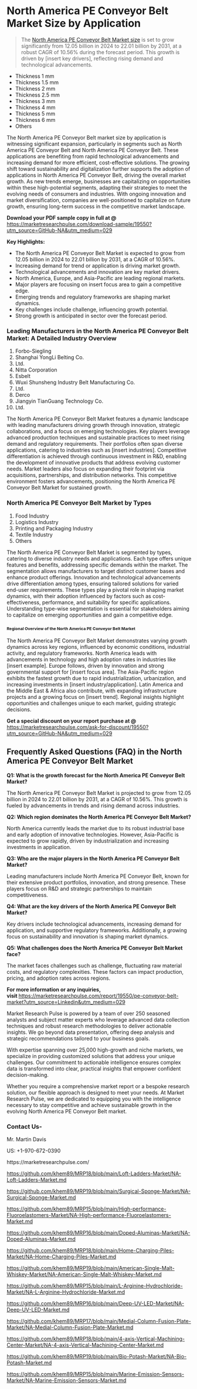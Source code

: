 <h1>North America PE Conveyor Belt Market&nbsp;Size by Application</h1><blockquote><p>The <a href="https://marketresearchpulse.com/download-sample/19550?utm_source=GitHub-NA&amp;utm_medium=029">North America PE Conveyor Belt Market size</a> is set to grow significantly from 12.05 billion in 2024 to 22.01 billion by 2031, at a robust CAGR of 10.56% during the forecast period. This growth is driven by [insert key drivers], reflecting rising demand and technological advancements.</p></blockquote><ul><li>Thickness 1 mm<li> Thickness 1.5 mm<li> Thickness 2 mm<li> Thickness 2.5 mm<li> Thickness 3 mm<li> Thickness 4 mm<li> Thickness 5 mm<li> Thickness 6 mm<li> Others</li></ul><p>The North America PE Conveyor Belt market size by application is witnessing significant expansion, particularly in segments such as North America PE Conveyor Belt and North America PE Conveyor Belt. These applications are benefiting from rapid technological advancements and increasing demand for more efficient, cost-effective solutions. The growing shift toward sustainability and digitalization further supports the adoption of applications in North America PE Conveyor Belt, driving the overall market growth. As new trends emerge, businesses are capitalizing on opportunities within these high-potential segments, adapting their strategies to meet the evolving needs of consumers and industries. With ongoing innovation and market diversification, companies are well-positioned to capitalize on future growth, ensuring long-term success in the competitive market landscape.</p><p><strong>Download your PDF sample copy in full at @ </strong><a href="https://marketresearchpulse.com/download-sample/19550?utm_source=GitHub-NA&amp;utm_medium=029">https://marketresearchpulse.com/download-sample/19550?utm_source=GitHub-NA&amp;utm_medium=029</a></p><p><strong>Key Highlights: </strong></p><ul><li>The North America PE Conveyor Belt Market is expected to grow from 12.05 billion in 2024 to 22.01 billion by 2031, at a CAGR of 10.56%.</li><li>Increasing demand for trend or application is driving market growth.</li><li>Technological advancements and innovation are key market drivers.</li><li>North America, Europe, and Asia-Pacific are leading regional markets.</li><li>Major players are focusing on insert focus area to gain a competitive edge.</li><li>Emerging trends and regulatory frameworks are shaping market dynamics.</li><li>Key challenges include challenge, influencing growth potential.</li><li>Strong growth is anticipated in sector over the forecast period.</li></ul><h3>Leading Manufacturers in the North America PE Conveyor Belt Market: A Detailed Industry Overview</h3><ol><li>Forbo-Siegling</li><li>Shanghai YongLi Belting Co.</li><li>Ltd.</li><li>Nitta Corporation</li><li>Esbelt</li><li>Wuxi Shunsheng Industry Belt Manufacturing Co.</li><li>Ltd.</li><li>Derco</li><li>Jiangyin TianGuang Technology Co.</li><li>Ltd.</li></ol><div class="flex max-w-full flex-col flex-grow"><div class="min-h-8 text-message flex w-full flex-col items-end gap-2 whitespace-normal break-words [.text-message+&amp;]:mt-5" dir="auto" data-message-author-role="assistant" data-message-id="fd8432e4-4910-450d-b182-61b7bfb0a01f" data-message-model-slug="gpt-4o"><div class="flex w-full flex-col gap-1 empty:hidden first:pt-[3px]"><div class="markdown prose w-full break-words dark:prose-invert light"><p>The North America PE Conveyor Belt Market features a dynamic landscape with leading manufacturers driving growth through innovation, strategic collaborations, and a focus on emerging technologies. Key players leverage advanced production techniques and sustainable practices to meet rising demand and regulatory requirements. Their portfolios often span diverse applications, catering to industries such as [insert industries]. Competitive differentiation is achieved through continuous investment in R&amp;D, enabling the development of innovative products that address evolving customer needs. Market leaders also focus on expanding their footprint via acquisitions, partnerships, and distribution networks. This competitive environment fosters advancements, positioning the North America PE Conveyor Belt Market for sustained growth.</p></div></div></div></div><h3>North America PE Conveyor Belt Market by Types</h3><ol><li>Food Industry<li> Logistics Industry<li> Printing and Packaging Industry<li> Textile Industry<li> Others</li></ol><div class="flex max-w-full flex-col flex-grow"><div class="min-h-8 text-message flex w-full flex-col items-end gap-2 whitespace-normal break-words [.text-message+&amp;]:mt-5" dir="auto" data-message-author-role="assistant" data-message-id="084470be-0bb7-4664-bddf-5156b4f41249" data-message-model-slug="gpt-4o-mini"><div class="flex w-full flex-col gap-1 empty:hidden first:pt-[3px]"><div class="markdown prose w-full break-words dark:prose-invert light"><p>The North America PE Conveyor Belt Market is segmented by types, catering to diverse industry needs and applications. Each type offers unique features and benefits, addressing specific demands within the market. The segmentation allows manufacturers to target distinct customer bases and enhance product offerings. Innovation and technological advancements drive differentiation among types, ensuring tailored solutions for varied end-user requirements. These types play a pivotal role in shaping market dynamics, with their adoption influenced by factors such as cost-effectiveness, performance, and suitability for specific applications. Understanding type-wise segmentation is essential for stakeholders aiming to capitalize on emerging opportunities and gain a competitive edge.</p></div></div></div></div><h3><span style="font-size: 11px;">Regional Overview of the North America PE Conveyor Belt Market</span></h3><div class="flex max-w-full flex-col flex-grow"><div class="min-h-8 text-message flex w-full flex-col items-end gap-2 whitespace-normal break-words [.text-message+&amp;]:mt-5" dir="auto" data-message-author-role="assistant" data-message-id="e9038762-ce64-4e30-91c9-9bd413514231" data-message-model-slug="gpt-4o-mini"><div class="flex w-full flex-col gap-1 empty:hidden first:pt-[3px]"><div class="markdown prose w-full break-words dark:prose-invert light"><p>The North America PE Conveyor Belt Market demonstrates varying growth dynamics across key regions, influenced by economic conditions, industrial activity, and regulatory frameworks. North America leads with advancements in technology and high adoption rates in industries like [insert example]. Europe follows, driven by innovation and strong governmental support for [insert focus area]. The Asia-Pacific region exhibits the fastest growth due to rapid industrialization, urbanization, and increasing investments in [insert industry/application]. Latin America and the Middle East &amp; Africa also contribute, with expanding infrastructure projects and a growing focus on [insert trend]. Regional insights highlight opportunities and challenges unique to each market, guiding strategic decisions.</p></div></div></div></div><p><strong>Get a special discount on your report purchase at @ </strong><a href="https://marketresearchpulse.com/ask-for-discount/19550?utm_source=GitHub-NA&amp;utm_medium=029">https://marketresearchpulse.com/ask-for-discount/19550?utm_source=GitHub-NA&amp;utm_medium=029</a></p><h2>Frequently Asked Questions (FAQ) in the North America PE Conveyor Belt Market</h2><p><strong>Q1: What is the growth forecast for the North America PE Conveyor Belt Market?</strong></p><p>The North America PE Conveyor Belt Market is projected to grow from 12.05 billion in 2024 to 22.01 billion by 2031, at a CAGR of 10.56%. This growth is fueled by advancements in trends and rising demand across industries.</p><p><strong>Q2: Which region dominates the North America PE Conveyor Belt Market?</strong></p><p>North America currently leads the market due to its robust industrial base and early adoption of innovative technologies. However, Asia-Pacific is expected to grow rapidly, driven by industrialization and increasing investments in application.</p><p><strong>Q3: Who are the major players in the North America PE Conveyor Belt Market?</strong></p><p>Leading manufacturers include North America PE Conveyor Belt, known for their extensive product portfolios, innovation, and strong presence. These players focus on R&amp;D and strategic partnerships to maintain competitiveness.</p><p><strong>Q4: What are the key drivers of the North America PE Conveyor Belt Market?</strong></p><p>Key drivers include technological advancements, increasing demand for application, and supportive regulatory frameworks. Additionally, a growing focus on sustainability and innovation is shaping market dynamics.</p><p><strong>Q5: What challenges does the North America PE Conveyor Belt Market face?</strong></p><p>The market faces challenges such as challenge, fluctuating raw material costs, and regulatory complexities. These factors can impact production, pricing, and adoption rates across regions.</p><p><strong>For more information or any inquiries, visit&nbsp;</strong><a href="https://marketresearchpulse.com/report/19550/pe-conveyor-belt-market?utm_source=Linkedin&utm_medium=029">https://marketresearchpulse.com/report/19550/pe-conveyor-belt-market?utm_source=Linkedin&utm_medium=029</a></p><p>Market Research Pulse is powered by a team of over 250 seasoned analysts and subject matter experts who leverage advanced data collection techniques and robust research methodologies to deliver actionable insights. We go beyond data presentation, offering deep analysis and strategic recommendations tailored to your business goals.</p><p>With expertise spanning over 25,000 high-growth and niche markets, we specialize in providing customized solutions that address your unique challenges. Our commitment to actionable intelligence ensures complex data is transformed into clear, practical insights that empower confident decision-making.</p><p>Whether you require a comprehensive market report or a bespoke research solution, our flexible approach is designed to meet your needs. At Market Research Pulse, we are dedicated to equipping you with the intelligence necessary to stay competitive and achieve sustainable growth in the evolving North America PE Conveyor Belt market.</p><h3><strong>Contact Us-</strong></h3><p>Mr. Martin Davis</p><p>US: +1-970-672-0390</p><p>https://marketresearchpulse.com/</p><p><a href="https://github.com/khem89/MRP18/blob/main/Loft-Ladders-Market/NA-Loft-Ladders-Market.md">https://github.com/khem89/MRP18/blob/main/Loft-Ladders-Market/NA-Loft-Ladders-Market.md</a></p><p><a href="https://github.com/khem89/MRP19/blob/main/Surgical-Sponge-Market/NA-Surgical-Sponge-Market.md">https://github.com/khem89/MRP19/blob/main/Surgical-Sponge-Market/NA-Surgical-Sponge-Market.md</a></p><p><a href="https://github.com/khem89/MRP15/blob/main/High-performance-Fluoroelastomers-Market/NA-High-performance-Fluoroelastomers-Market.md">https://github.com/khem89/MRP15/blob/main/High-performance-Fluoroelastomers-Market/NA-High-performance-Fluoroelastomers-Market.md</a></p><p><a href="https://github.com/khem89/MRP16/blob/main/Doped-Aluminas-Market/NA-Doped-Aluminas-Market.md">https://github.com/khem89/MRP16/blob/main/Doped-Aluminas-Market/NA-Doped-Aluminas-Market.md</a></p><p><a href="https://github.com/khem89/MRP18/blob/main/Home-Charging-Piles-Market/NA-Home-Charging-Piles-Market.md">https://github.com/khem89/MRP18/blob/main/Home-Charging-Piles-Market/NA-Home-Charging-Piles-Market.md</a></p><p><a href="https://github.com/khem89/MRP19/blob/main/American-Single-Malt-Whiskey-Market/NA-American-Single-Malt-Whiskey-Market.md">https://github.com/khem89/MRP19/blob/main/American-Single-Malt-Whiskey-Market/NA-American-Single-Malt-Whiskey-Market.md</a></p><p><a href="https://github.com/khem89/MRP15/blob/main/L-Arginine-Hydrochloride-Market/NA-L-Arginine-Hydrochloride-Market.md">https://github.com/khem89/MRP15/blob/main/L-Arginine-Hydrochloride-Market/NA-L-Arginine-Hydrochloride-Market.md</a></p><p><a href="https://github.com/khem89/MRP16/blob/main/Deep-UV-LED-Market/NA-Deep-UV-LED-Market.md">https://github.com/khem89/MRP16/blob/main/Deep-UV-LED-Market/NA-Deep-UV-LED-Market.md</a></p><p><a href="https://github.com/khem89/MRP17/blob/main/Medial-Column-Fusion-Plate-Market/NA-Medial-Column-Fusion-Plate-Market.md">https://github.com/khem89/MRP17/blob/main/Medial-Column-Fusion-Plate-Market/NA-Medial-Column-Fusion-Plate-Market.md</a></p><p><a href="https://github.com/khem89/MRP18/blob/main/4-axis-Vertical-Machining-Center-Market/NA-4-axis-Vertical-Machining-Center-Market.md">https://github.com/khem89/MRP18/blob/main/4-axis-Vertical-Machining-Center-Market/NA-4-axis-Vertical-Machining-Center-Market.md</a></p><p><a href="https://github.com/khem89/MRP19/blob/main/Bio-Potash-Market/NA-Bio-Potash-Market.md">https://github.com/khem89/MRP19/blob/main/Bio-Potash-Market/NA-Bio-Potash-Market.md</a></p><p><a href="https://github.com/khem89/MRP15/blob/main/Marine-Emission-Sensors-Market/NA-Marine-Emission-Sensors-Market.md">https://github.com/khem89/MRP15/blob/main/Marine-Emission-Sensors-Market/NA-Marine-Emission-Sensors-Market.md</a></p>
